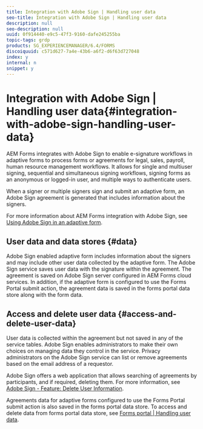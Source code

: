```yaml
---
title: Integration with Adobe Sign | Handling user data
seo-title: Integration with Adobe Sign | Handling user data
description: null
seo-description: null
uuid: 0f914440-e9c5-47f3-9160-dafe245255ba
topic-tags: grdp
products: SG_EXPERIENCEMANAGER/6.4/FORMS
discoiquuid: c571d627-7a4e-43b6-a6f2-d6f63d727048
index: y
internal: n
snippet: y
---
```


# Integration with Adobe Sign | Handling user data{#integration-with-adobe-sign-handling-user-data}

AEM Forms integrates with Adobe Sign to enable e-signature workflows in adaptive forms to process forms or agreements for legal, sales, payroll, human resource management workflows. It allows for single and multiuser signing, sequential and simultaneous signing workflows, signing forms as an anonymous or logged-in user, and multiple ways to authenticate users.

When a signer or multiple signers sign and submit an adaptive form, an Adobe Sign agreement is generated that includes information about the signers.

For more information about AEM Forms integration with Adobe Sign, see [Using Adobe Sign in an adaptive form](../../forms/using/working-with-adobe-sign.md).

## User data and data stores {#data}

Adobe Sign enabled adaptive form includes information about the signers and may include other user data collected by the adaptive form. The Adobe Sign service saves user data with the signature within the agreement. The agreement is saved on Adobe Sign server configured in AEM Forms cloud services. In addition, if the adaptive form is configured to use the Forms Portal submit action, the agreement data is saved in the forms portal data store along with the form data.

## Access and delete user data {#access-and-delete-user-data}

User data is collected within the agreement but not saved in any of the service tables. Adobe Sign enables administrators to make their own choices on managing data they control in the service. Privacy administrators on the Adobe Sign service can list or remove agreements based on the email address of a requestor.

Adobe Sign offers a web application that allows searching of agreements by participants, and if required, deleting them. For more information, see [Adobe Sign - Feature: Delete User Information](https://helpx.adobe.com/sign/help/adobesign_gdpr_user_deletion.html).

Agreements data for adaptive forms configured to use the Forms Portal submit action is also saved in the forms portal data store. To access and delete data from forms portal data store, see [Forms portal | Handling user data](../../forms/using/forms-portal-handling-user-data.md).
